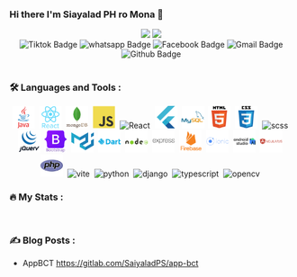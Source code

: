 ### Hi there I'm Siayalad PH ro Mona 👋

<div id="header" align="center">
  <img src="https://media.giphy.com/media/M9gbBd9nbDrOTu1Mqx/giphy.gif" width="100"/>
  <img src="https://media2.giphy.com/media/UEJ6DQQp68LJSnyaBb/giphy.gif?cid=ecf05e47z4jl9dwz74l8muug2ya5s48mfrfhdwrctog7flzk&ep=v1_gifs_search&rid=giphy.gif&ct=g" width="100"/>
</div>
<div id="badges" align="center">
  <img src="https://img.shields.io/badge/tiktok-000000?style=for-the-badge&logo=tiktok&logoColor=white" alt="Tiktok Badge"/>
  <img src="https://img.shields.io/badge/whatsapp-02F702?style=for-the-badge&logo=whatsapp&logoColor=white" alt="whatsapp Badge"/>
  <img src="https://img.shields.io/badge/Facebook-blue?style=for-the-badge&logo=facebook&logoColor=white" alt="Facebook Badge"/>
  <img src="https://img.shields.io/badge/gmail-red?style=for-the-badge&logo=gmail&logoColor=white" alt="Gmail Badge"/>
  <img src="https://img.shields.io/badge/gmail-000?style=for-the-badge&logo=github&logoColor=white" alt="Github Badge"/>
</div>
<div align="center">
<img src="https://komarev.com/ghpvc/?username=SaiyaladPS&style=flat-square&color=blue" alt=""/>
</div>

### :hammer_and_wrench: Languages and Tools :

<div align="center">
  <img src="https://github.com/devicons/devicon/blob/master/icons/java/java-original-wordmark.svg" title="Java" alt="Java" width="40" height="40"/>&nbsp;
  <img src="https://github.com/devicons/devicon/blob/master/icons/react/react-original-wordmark.svg" title="React" alt="React" width="40" height="40"/>&nbsp;
  <img src="https://github.com/devicons/devicon/blob/master/icons/mongodb/mongodb-original-wordmark.svg" title="Mongodb" alt="Mongodb" width="40" height="40"/>&nbsp;
    <img src="https://github.com/devicons/devicon/blob/master/icons/javascript/javascript-original.svg" title="JavaScript" alt="JavaScript" width="40" height="40"/>&nbsp;
    <img src="https://www.svgrepo.com/show/354575/xampp.svg" title="React" alt="React" width="40" height="40"/>&nbsp;
    <img src="https://github.com/devicons/devicon/blob/master/icons/flutter/flutter-original.svg" title="Flutter" alt="Flutter" width="40" height="40"/>&nbsp;
    <img src="https://github.com/devicons/devicon/blob/master/icons/mysql/mysql-original-wordmark.svg" title="Mysql" alt="Mysql" width="40" height="40"/>&nbsp;
    <img src="https://github.com/devicons/devicon/blob/master/icons/html5/html5-original-wordmark.svg" title="Html 5" alt="Html 5" width="40" height="40"/>&nbsp;
    <img src="https://github.com/devicons/devicon/blob/master/icons/css3/css3-original-wordmark.svg" title="Css3" alt="Css3" width="40" height="40"/>&nbsp;
    <img src="https://www.svgrepo.com/show/374067/scss2.svg" title="scss" alt="scss" width="40" height="40"/>&nbsp;
    <img src="https://github.com/devicons/devicon/blob/master/icons/jquery/jquery-original-wordmark.svg" title="Jquery" alt="Jquery" width="40" height="40"/>&nbsp;
    <img src="https://github.com/devicons/devicon/blob/master/icons/bootstrap/bootstrap-original-wordmark.svg" title="bootstrap" alt="bootstrap" width="40" height="40"/>&nbsp;
    <img src="https://github.com/devicons/devicon/blob/master/icons/materialui/materialui-original.svg" title="MUI" alt="MUI" width="40" height="40"/>&nbsp;
    <img src="https://github.com/devicons/devicon/blob/master/icons/dart/dart-plain-wordmark.svg" title="dart" alt="dart" width="40" height="40"/>&nbsp;
    <img src="https://github.com/devicons/devicon/blob/master/icons/nodejs/nodejs-original-wordmark.svg" title="Nodejs" alt="Nodejs" width="40" height="40"/>&nbsp;
    <img src="https://github.com/devicons/devicon/blob/master/icons/express/express-original-wordmark.svg" title="express" alt="express" width="40" height="40"/>&nbsp;
    <img src="https://github.com/devicons/devicon/blob/master/icons/firebase/firebase-plain-wordmark.svg" title="firebase" alt="firebase" width="40" height="40"/>&nbsp;
    <img src="https://github.com/devicons/devicon/blob/master/icons/ionic/ionic-original-wordmark.svg" title="ionic" alt="ionic" width="40" height="40"/>&nbsp;
    <img src="https://github.com/devicons/devicon/blob/master/icons/androidstudio/androidstudio-original-wordmark.svg" title="androidstudio" alt="androidstudio" width="40" height="40"/>&nbsp;
    <img src="https://github.com/devicons/devicon/blob/master/icons/angularjs/angularjs-plain-wordmark.svg" title="angularjs" alt="angularjs" width="40" height="40"/>&nbsp;
    <img src="https://github.com/devicons/devicon/blob/master/icons/php/php-original.svg" title="PHP" alt="PHP" width="40" height="40"/>&nbsp;
    <img src="https://www.svgrepo.com/show/374167/vite.svg" title="vite" alt="vite" width="40" height="40"/>&nbsp;
    <img src="https://www.svgrepo.com/show/452091/python.svg" title="python" alt="python" width="40" height="40"/>&nbsp;
    <img src="https://www.svgrepo.com/show/373554/django.svg" title="django" alt="django" width="40" height="40"/>&nbsp;
    <img src="https://www.svgrepo.com/show/303600/typescript-logo.svg" title="typescript" alt="typescript" width="40" height="40"/>&nbsp;
    <img src="https://upload.wikimedia.org/wikipedia/commons/3/32/OpenCV_Logo_with_text_svg_version.svg" title="opencv" alt="opencv" width="40" height="40"/>&nbsp;
</div>

### :fire: My Stats :

<div align="center">
  <img src="https://github-readme-streak-stats.herokuapp.com/?user=SaiyaladPS" width="auto" height="auto" alt=""/>
  <img src="https://github-readme-stats.vercel.app/api/top-langs/?username=SaiyaladPS&layout=compact&theme=vision-friendly-dark" width="auto" height="auto" alt=""/>
</div>

### :writing_hand: Blog Posts :
 - AppBCT https://gitlab.com/SaiyaladPS/app-bct

